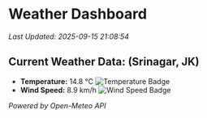 
# Weather Dashboard

_Last Updated: 2025-09-15 21:08:54_

## Current Weather Data: (Srinagar, JK)
- **Temperature:** 14.8 °C ![Temperature Badge](https://img.shields.io/badge/Temperature-Low%20Temp-blue)
- **Wind Speed:** 8.9 km/h ![Wind Speed Badge](https://img.shields.io/badge/Wind%20Speed-Light%20Wind-blue)

*Powered by Open-Meteo API*
